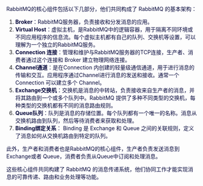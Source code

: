 <font style="color:rgb(5, 7, 59);">RabbitMQ的核心组件包括以下几部分，他们共同构成了 RabbitMQ 的基本架构：</font>

1. **<font style="color:rgb(5, 7, 59);">Broker</font>**<font style="color:rgb(5, 7, 59);">：RabbitMQ服务器，负责接收和分发消息的应用。</font>
2. **<font style="color:rgb(5, 7, 59);">Virtual Host</font>**<font style="color:rgb(5, 7, 59);">：虚拟主机，是RabbitMQ中的逻辑容器，用于隔离不同环境或不同应用程序的信息流。每个虚拟主机都有自己的队列、交换机等设置，可以理解为一个独立的RabbitMQ服务。</font>
3. **<font style="color:rgb(5, 7, 59);">Connection 连接</font>**<font style="color:rgb(5, 7, 59);">：管理和维护与RabbitMQ服务器的TCP连接，生产者、消费者通过这个连接和 Broker 建立物理网络连接。</font>
4. **<font style="color:rgb(5, 7, 59);">Channel通道</font>**<font style="color:rgb(5, 7, 59);">：是在Connection 内创建的轻量级通信通道，用于进行消息的传输和交互。应用程序通过Channel进行消息的发送和接收。通常一个 Connection 可以建立多个 Channel。</font>
5. **<font style="color:rgb(5, 7, 59);">Exchange交换机</font>**<font style="color:rgb(5, 7, 59);">：交换机是消息的中转站，负责接收来自生产者的消息，并将其路由到一个或多个队列中。RabbitMQ 提供了多种不同类型的交换机，每种类型的交换机都有不同的消息路由规则。</font>
6. **<font style="color:rgb(5, 7, 59);">Queue队列</font>**<font style="color:rgb(5, 7, 59);">：队列是消息的存储位置。每个队列都有一个唯一的名称。消息从交换机路由到队列，然后等待消费者来获取和处理。</font>
7. **<font style="color:rgb(5, 7, 59);">Binding绑定关系</font>**<font style="color:rgb(5, 7, 59);">： Binding 是 Exchange 和 Queue 之间的关联规则，定义了消息如何从交换机路由到特定的队列。</font>

<font style="color:rgb(5, 7, 59);">此外，生产者和消费者也是RabbitMQ的核心组件，生产者负责发送消息到Exchange或者 Queue，消费者负责从Queue中订阅和处理消息。</font>

<font style="color:rgb(5, 7, 59);">这些核心组件共同构建了 RabbitMQ 的消息传递系统，他们协同工作才能实现消息的可靠传递、路由和业务处理等功能。</font>

